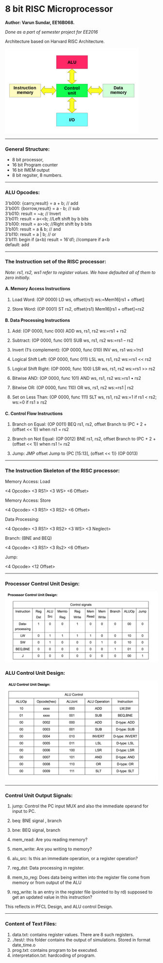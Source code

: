 # 8 bit RISC Microprocessor

**Author: Varun Sundar, EE16B068.**

_Done as a part of semester project for EE2016_

Architecture based on Harvard RISC Architecture.

![Harvard Architecture](./Harvard_architecture.png)

_________
### General Structure:

* 8 bit processor,
* 16 bit Program counter
* 16 bit IMEM output
* 8 bit regsiter, 8 numbers.
_________
### ALU Opcodes:

3'b000: {carry,result} = a + b; // add  
3'b001: {borrow,result} = a - b; // sub  
3'b010: result = ~a;        // Invert  
3'b011: result = a<<b;     //Left shift by b bits  
3'b100: result = a>>b;     //Right shift by b bits  
3'b101: result = a & b; // and  
3'b110: result = a | b; // or  
3'b111: begin if (a<b) result = 16'd1; //compare if a<b  
default: add  

------------

### The Instruction set of the RISC processor:

_Note: rs1, rs2, ws1 refer to register values. We have defaulted all of them to zero initially._

#### A. Memory Access Instructions
1. Load Word:  (OP 0000)
               LD ws, offset(rs1) ws:=Mem16[rs1 + offset]

2. Store Word: (OP 0001)
               ST rs2, offset(rs1) Mem16[rs1 + offset]=rs2

#### B. Data Processing Instructions

1. Add:       (OP 0000, func 000)
               ADD ws, rs1, rs2 ws:=rs1 + rs2

2. Subtract:   (OP 0000, func 001)
               SUB ws, rs1, rs2 ws:=rs1 – rs2

3. Invert (1‘s complement):    (OP 0000, func 010)
               INV ws, rs1 ws:=!rs1

4. Logical Shift Left:        (OP 0000, func 011)
               LSL ws, rs1, rs2 ws:=rs1 << rs2

5. Logical Shift Right:       (OP 0000, func 100)
               LSR ws, rs1, rs2 ws:=rs1 >> rs2

6. Bitwise AND:               (OP 0000, func 101)
               AND ws, rs1, rs2 ws:=rs1 • rs2

7. Bitwise OR:                (OP 0000, func 110)
              OR ws, rs1, rs2 ws:=rs1 | rs2

8. Set on Less Than:          (OP 0000, func 111)
             SLT ws, rs1, rs2 ws:=1 if rs1 < rs2; ws:=0 if rs1 ≥ rs2

#### C. Control Flow Instructions
1. Branch on Equal:          (OP 0011)
               BEQ rs1, rs2, offset
               Branch to (PC + 2 + (offset << 1)) when rs1 = rs2

2. Branch on Not Equal:      (OP 0012)
              BNE rs1, rs2, offset
              Branch to (PC + 2 + (offset << 1)) when rs1 != rs2

3. Jump: JMP offset Jump to {PC [15:13], (offset << 1)}    (OP 0013)

--------

### The Instruction Skeleton of the RISC processor:

Memory Access: Load

  <4 Opcode>  <3 RS1> <3 WS>  <6 Offset>

Memory Access: Store

  <4 Opcode>  <3 RS1> <3 RS2>  <6 Offset>

Data Processing:

  <4 Opcode>  <3 RS1> <3 RS2>  <3 WS> <3 Neglect>


Branch: (BNE and BEQ)

  <4 Opcode>  <3 RS1> <3 Rs2>  <6 Offset>

Jump:

  <4 Opcode>  <12 Offset>

_________

### Processor Control Unit Design:

![PFCL](./PCU_Design.png)

### ALU Control Unit Design:

![AUCL](./ALU_Control_Unit.png)

_________

### Control Unit Output Signals:


1. jump: Control the PC input MUX and also the immediate operand for input to PC.  

2. beq: BNE signal , branch

3. bne: BEQ signal, branch

4. mem_read: Are you reading memory?

5. mem_write: Are you writing to memory?

6. alu_src: Is this an immediate operation, or a register operation?

7. reg_dst: Data processing in register.    

8. mem_to_reg: Does data being written into the register file come from memory or from output of the ALU  

9. reg_write: Is an entry in the register file (pointed to by rd) supposed to get an updated value in this instruction?  


This reflects in PFCL Design, and ALU control Design.
_________

### Content of Text Files:

1. data.txt: contains register values. There are 8 such registers.
2. ./test/: this folder contains the output of simulations. Stored in format date_time.o
3. prog.txt: contains program to be executed.
4. interpretation.txt: hardcoding of program.
